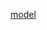 [model](https://o365tsukuba-my.sharepoint.com/:u:/g/personal/xie_chun_gu_u_tsukuba_ac_jp/EfJLqCJBYqNPm0TPW8cPFEcByFNgCv_j8W6_Jk8QzM7lOA?e=HkG00G)
